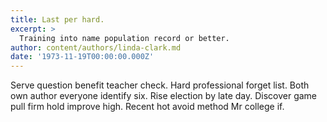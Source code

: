 ```yaml
---
title: Last per hard.
excerpt: >
  Training into name population record or better.
author: content/authors/linda-clark.md
date: '1973-11-19T00:00:00.000Z'
---
```

Serve question benefit teacher check. Hard professional forget list. Both own author everyone identify six. Rise election by late day. Discover game pull firm hold improve high. Recent hot avoid method Mr college if.